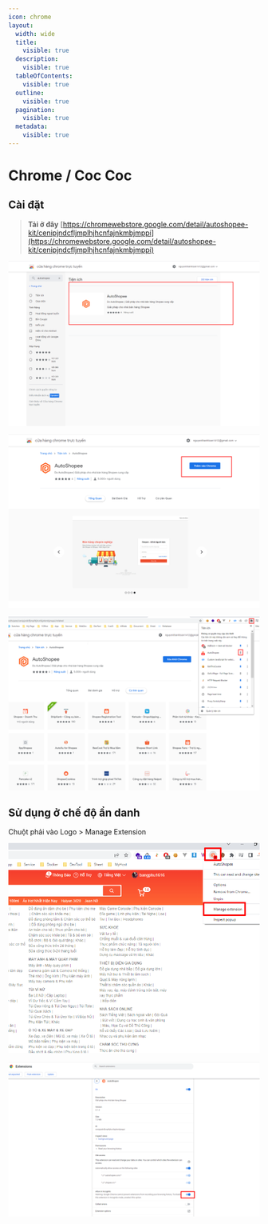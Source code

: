 ```yaml
---
icon: chrome
layout:
  width: wide
  title:
    visible: true
  description:
    visible: true
  tableOfContents:
    visible: true
  outline:
    visible: true
  pagination:
    visible: true
  metadata:
    visible: true
---
```


# Chrome / Coc Coc

## Cài đặt&#x20;

> **Tải ở đây** [https://chromewebstore.google.com/detail/autoshopee-kit/cenipjndcfljmplhjhcnfajnkmbjmppi](https://chromewebstore.google.com/detail/autoshopee-kit/cenipjndcfljmplhjhcnfajnkmbjmppi)

![Chọn Autoshopee](<../../.gitbook/assets/image (1) (1) (1) (1) (1) (1) (1) (1) (1) (1) (1) (1) (1).png>)

![Thêm vào Chrome](<../../.gitbook/assets/image (2) (1) (1) (1) (1) (1) (1) (1).png>)

![](<../../.gitbook/assets/image (3) (1) (1) (1) (1) (1) (1) (1).png>)



## Sử dụng ở chế độ ẩn danh

Chuột phải vào Logo > Manage Extension

![](<../../.gitbook/assets/image (277).png>)

![](<../../.gitbook/assets/image (302).png>)
